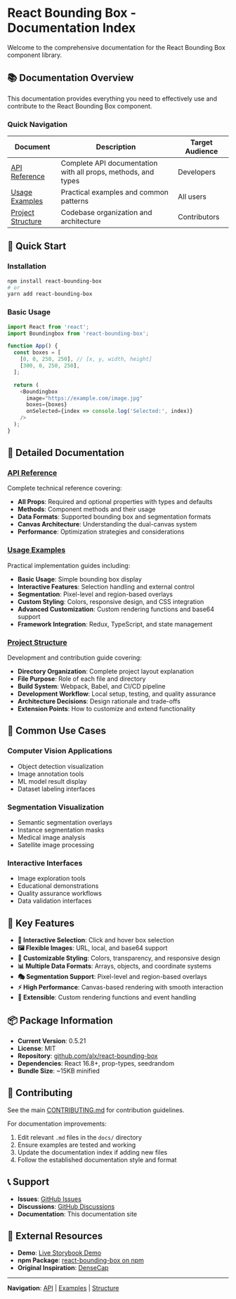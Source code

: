 # React Bounding Box - Documentation Index

Welcome to the comprehensive documentation for the React Bounding Box component library.

## 📚 Documentation Overview

This documentation provides everything you need to effectively use and contribute to the React Bounding Box component.

### Quick Navigation

| Document                                    | Description                                                   | Target Audience |
| ------------------------------------------- | ------------------------------------------------------------- | --------------- |
| [API Reference](./API.md)                   | Complete API documentation with all props, methods, and types | Developers      |
| [Usage Examples](./EXAMPLES.md)             | Practical examples and common patterns                        | All users       |
| [Project Structure](./PROJECT_STRUCTURE.md) | Codebase organization and architecture                        | Contributors    |

## 🚀 Quick Start

### Installation

```bash
npm install react-bounding-box
# or
yarn add react-bounding-box
```

### Basic Usage

```javascript
import React from 'react';
import Boundingbox from 'react-bounding-box';

function App() {
  const boxes = [
    [0, 0, 250, 250], // [x, y, width, height]
    [300, 0, 250, 250],
  ];

  return (
    <Boundingbox
      image="https://example.com/image.jpg"
      boxes={boxes}
      onSelected={index => console.log('Selected:', index)}
    />
  );
}
```

## 📖 Detailed Documentation

### [API Reference](./API.md)

Complete technical reference covering:

- **All Props**: Required and optional properties with types and defaults
- **Methods**: Component methods and their usage
- **Data Formats**: Supported bounding box and segmentation formats
- **Canvas Architecture**: Understanding the dual-canvas system
- **Performance**: Optimization strategies and considerations

### [Usage Examples](./EXAMPLES.md)

Practical implementation guides including:

- **Basic Usage**: Simple bounding box display
- **Interactive Features**: Selection handling and external control
- **Segmentation**: Pixel-level and region-based overlays
- **Custom Styling**: Colors, responsive design, and CSS integration
- **Advanced Customization**: Custom rendering functions and base64 support
- **Framework Integration**: Redux, TypeScript, and state management

### [Project Structure](./PROJECT_STRUCTURE.md)

Development and contribution guide covering:

- **Directory Organization**: Complete project layout explanation
- **File Purpose**: Role of each file and directory
- **Build System**: Webpack, Babel, and CI/CD pipeline
- **Development Workflow**: Local setup, testing, and quality assurance
- **Architecture Decisions**: Design rationale and trade-offs
- **Extension Points**: How to customize and extend functionality

## 🎯 Common Use Cases

### Computer Vision Applications

- Object detection visualization
- Image annotation tools
- ML model result display
- Dataset labeling interfaces

### Segmentation Visualization

- Semantic segmentation overlays
- Instance segmentation masks
- Medical image analysis
- Satellite image processing

### Interactive Interfaces

- Image exploration tools
- Educational demonstrations
- Quality assurance workflows
- Data validation interfaces

## 🔧 Key Features

- **🎯 Interactive Selection**: Click and hover box selection
- **🖼️ Flexible Images**: URL, local, and base64 support
- **🎨 Customizable Styling**: Colors, transparency, and responsive design
- **📊 Multiple Data Formats**: Arrays, objects, and coordinate systems
- **🎭 Segmentation Support**: Pixel-level and region-based overlays
- **⚡ High Performance**: Canvas-based rendering with smooth interaction
- **🔧 Extensible**: Custom rendering functions and event handling

## 📦 Package Information

- **Current Version**: 0.5.21
- **License**: MIT
- **Repository**: [github.com/alx/react-bounding-box](https://github.com/alx/react-bounding-box)
- **Dependencies**: React 16.8+, prop-types, seedrandom
- **Bundle Size**: ~15KB minified

## 🤝 Contributing

See the main [CONTRIBUTING.md](../CONTRIBUTING.md) for contribution guidelines.

For documentation improvements:

1. Edit relevant `.md` files in the `docs/` directory
2. Ensure examples are tested and working
3. Update the documentation index if adding new files
4. Follow the established documentation style and format

## 📞 Support

- **Issues**: [GitHub Issues](https://github.com/alx/react-bounding-box/issues)
- **Discussions**: [GitHub Discussions](https://github.com/alx/react-bounding-box/discussions)
- **Documentation**: This documentation site

## 🔗 External Resources

- **Demo**: [Live Storybook Demo](https://alx.github.io/react-bounding-box/)
- **npm Package**: [react-bounding-box on npm](https://www.npmjs.com/package/react-bounding-box)
- **Original Inspiration**: [DenseCap](http://cs.stanford.edu/people/karpathy/densecap/)

---

**Navigation**: [API](./API.md) | [Examples](./EXAMPLES.md) | [Structure](./PROJECT_STRUCTURE.md)

